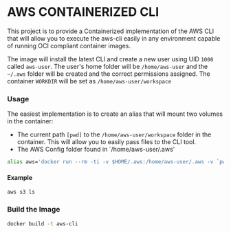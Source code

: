 AWS CONTAINERIZED CLI
====

This project is to provide a Containerized implementation of the AWS CLI that will allow you to execute the aws-cli easily in any environment capable of running OCI compliant container images. 

The image will install the latest CLI and create a new user using UID `1000` called `aws-user`. The user's home folder will be `/home/aws-user` and the `~/.aws` folder will be created and the correct permissions assigned. The container `WORKDIR` will be set as `/home/aws-user/workspace`

### Usage
The easiest implementation is to create an alias that will mount two volumes in the container:
- The current path `[pwd]` to the `/home/aws-user/workspace` folder in the container. This will allow you to easily pass files to the CLI tool. 
- The AWS Config folder found in `/home/aws-user/.aws'


```bash
alias aws='docker run --rm -ti -v $HOME/.aws:/home/aws-user/.aws -v `pwd`:/home/aws-user/workspace/ aws-cli:latest'
```

#### Example
`aws s3 ls`

### Build the Image
```bash
docker build -t aws-cli
```

